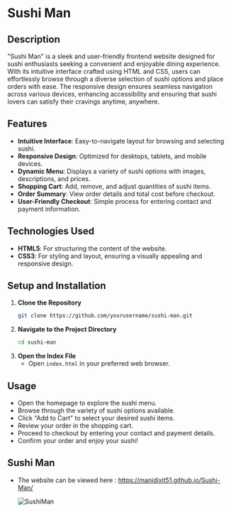 # Sushi Man

## Description
"Sushi Man" is a sleek and user-friendly frontend website designed for sushi enthusiasts seeking a convenient and enjoyable dining experience. With its intuitive interface crafted using HTML and CSS, users can effortlessly browse through a diverse selection of sushi options and place orders with ease. The responsive design ensures seamless navigation across various devices, enhancing accessibility and ensuring that sushi lovers can satisfy their cravings anytime, anywhere.

## Features
- **Intuitive Interface**: Easy-to-navigate layout for browsing and selecting sushi.
- **Responsive Design**: Optimized for desktops, tablets, and mobile devices.
- **Dynamic Menu**: Displays a variety of sushi options with images, descriptions, and prices.
- **Shopping Cart**: Add, remove, and adjust quantities of sushi items.
- **Order Summary**: View order details and total cost before checkout.
- **User-Friendly Checkout**: Simple process for entering contact and payment information.

## Technologies Used
- **HTML5**: For structuring the content of the website.
- **CSS3**: For styling and layout, ensuring a visually appealing and responsive design.

## Setup and Installation
1. **Clone the Repository**
   ```bash
   git clone https://github.com/yourusername/sushi-man.git
   ```
2. **Navigate to the Project Directory**
   ```bash
   cd sushi-man
   ```
3. **Open the Index File**
   - Open `index.html` in your preferred web browser.

## Usage
- Open the homepage to explore the sushi menu.
- Browse through the variety of sushi options available.
- Click "Add to Cart" to select your desired sushi items.
- Review your order in the shopping cart.
- Proceed to checkout by entering your contact and payment details.
- Confirm your order and enjoy your sushi!

## Sushi Man
- The website can be viewed here : https://manidixit51.github.io/Sushi-Man/

  ![SushiMan](https://github.com/manidixit51/Sushi-Man/assets/133573718/c3ed6b7a-865c-4e69-a6bc-b3087633dad1)
